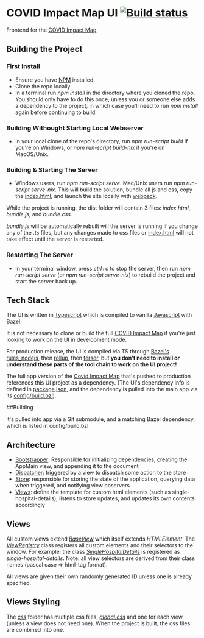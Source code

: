 # COVID Impact Map UI  [![Build status](https://badge.buildkite.com/060d659c55f3601c8834adeed47a8b4c891a1b4b70ac28aa3e.svg)](https://buildkite.com/bloomworks/covid-map-ui)
Frontend for the [COVID Impact Map](https://github.com/covidmap/app)

## Building the Project

### First Install

* Ensure you have [NPM](https://www.npmjs.com/) installed.
* Clone the repo locally.
* In a terminal run *npm install* in the directory where you cloned the repo. You should only have to do this once, unless you or someone else adds a dependency to the project, in which case you'll need to run *npm install* again before continuing to build.

### Building Withought Starting Local Webserver

* In your local clone of the repo's directory, run *npm run-script build* if you're on Windows, or *npm run-script build-nix* if you're on MacOS/Unix. 

### Building & Starting The Server

* Windows users, run *npm run-script serve*. Mac/Unix users run *npm run-script serve-nix*. This will build the solution, bundle all js and css, copy the [index.html](index.html), and launch the site locally with [webpack]().  

While the project is running, the dist folder will contain 3 files: *index.html*, *bundle.js*, and *bundle.css*.

*bundle.js* will be automatically rebuilt will the server is running if you change any of the *.ts* files, but any changes made to css files or [index.html](index.html) will not take effect until the server is restarted. 

### Restarting The Server

* In your terminal window, press *ctrl+c* to stop the server, then run *npm run-script serve* (or *npm run-script serve-nix*) to rebuild the project and start the server back up. 

## Tech Stack
The UI is written in [Typescript](https://www.typescriptlang.org/) which is compiled to vanilla [Javascript](https://www.w3schools.com/js/default.asp) with [Bazel](https://bazel.build/faq.html).

It is not necessary to clone or build the full [COVID Impact Map](https://github.com/covidmap/app) if you're just looking to work on the UI in development mode. 

For production release, the UI is compiled via TS through [Bazel's rules_nodejs](https://github.com/bazelbuild/rules_nodejs), then [rollup](https://github.com/rollup/rollup), then [terser](https://github.com/terser/terser), but **you don't need to install or understand these parts of the tool chain to work on the UI project!** 

The full app version of the [Covid Impact Map](https://github.com/covidmap/app) that's pushed to production references this UI project as a dependency. (The UI's dependency info is defined in [package.json](package.json), and the dependency is pulled into the main app via its [config/build.bzl](https://github.com/covidmap/app/blob/master/config/build.bzl)).

##Building

it's pulled into app via a Git submodule, and a matching Bazel dependency, which is listed in config/build.bzl


## Architecture
* [Bootstrapper](src/bootstrap/bootstrapper.ts): Responsible for initializing dependencies, creating the AppMain view, and appending it to the document
* [Dispatcher](src/dispatcher/dispatcher.ts): triggered by a view to dispatch some action to the store
* [Store](src/store/store.ts): responsible for storing the state of the application, querying data when triggered, and notifying view observers
* [Views](src/view/views): define the template for custom html elements (such as single-hospital-details), listens to store updates, and updates its own contents accordingly

## Views
All custom views extend [*BaseView*](src/view/baseView.ts) which itself extends *HTMLElement*.  The [*ViewRegistry*](src/view/viewRegistry/viewRegistry.ts) class registers all custom elements and their selectors to the window.  For example: the class [*SingleHospitalDetails*](src/view/views/singleHospitalDetails/singleHospitalDetails.view.ts) is registered as *single-hospital-details*.  Note: all view selectors are derived from their class names (pascal case => html-tag format).

All views are given their own randomly generated ID unless one is already specified.

## Views Styling
The [*css*](css) folder has multiple css files, [*global.css*](css/global.css) and one for each view (unless a view does not need one).  When the project is built, the css files are combined into one.

